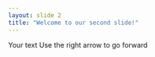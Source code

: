 ```yaml
---
layout: slide 2
title: "Welcome to our second slide!"
---
```

Your text
Use the right arrow to go forward
